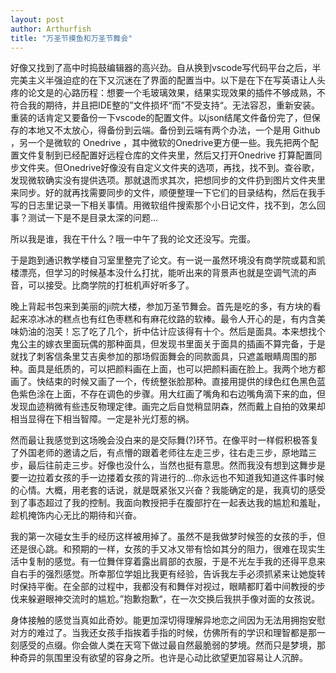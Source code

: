 ```yaml
---
layout: post
author: Arthurfish
title: "万圣节摸鱼和万圣节舞会"
---
```


好像又找到了高中时捣鼓编辑器的高兴劲。自从换到vscode写代码平台之后，半完美主义半强迫症的在下又沉迷在了界面的配置当中。以下是在下在写英语让人头疼的论文是的心路历程：想要一个毛玻璃效果，结果实现效果的插件不够成熟，不符合我的期待，并且把IDE整的”文件损坏“而”不受支持“。无法容忍，重新安装。重装的话肯定又要备份一下vscode的配置文件。以json结尾文件备份完了，但保存的本地又不太放心，得备份到云端。备份到云端有两个办法，一个是用 Github ，另一个是微软的 Onedrive ，其中微软的Onedrive更方便一些。我先把两个配置文件复制到已经配置好远程仓库的文件夹里，然后又打开Onedrive 打算配置同步文件夹。但Onedrive好像没有自定义文件夹的选项，再找，找不到。查谷歌，发现微软确实没有提供选项。那就退而求其次，把想同步的文件扔到图片文件夹里来同步。好的就再找需要同步的文件，顺便整理一下它们的目录结构，然后在我手写的日志里记录一下相关事情。用微软组件搜索那个小日记文件，找不到，怎么回事？测试一下是不是目录太深的问题...

所以我是谁，我在干什么？哦一中午了我的论文还没写。完蛋。

于是跑到通识教学楼自习室里整完了论文。有一说一虽然环境没有商学院或葛和凯楼漂亮，但学习的时候基本没什么打扰，能听出来的背景声也就是空调气流的声音，可以接受。比商学院的打桩机声好听多了。

晚上背起书包来到美丽的ji院大楼，参加万圣节舞会。首先是吃的多，有方块的看起来凉冰冰的糕点也有红色枣糕和有麻花纹路的软棒。最令人开心的是，有内含美味奶油的泡芙！忘了吃了几个，折中估计应该得有十个。然后是面具。本来想找个鬼公主的嫁衣里面玩偶的那种面具，但发现书里面关于面具的插画不算完备，于是就找了刺客信条里艾吉奥参加的那场假面舞会的同款面具，只遮盖眼睛周围的那种。面具是纸质的，可以把颜料画在上面，也可以把颜料画在脸上。我两个地方都画了。快结束的时候又画了一个，传统整张脸那种。直接用提供的绿色红色黑色蓝色紫色涂在上面，不存在调色的步骤。用大红画了嘴角和右边嘴角滴下来的血，但发现血迹稍微有些违反物理定律。画完之后自觉稍显阴森，然而戴上自拍的效果却相当显得在下相当智障。一定是补光灯惹的祸。

然而最让我感觉到这场晚会没白来的是交际舞(?)环节。在像平时一样假积极答复了外国老师的邀请之后，有点懵的跟着老师往左走三步，往右走三步，原地踏三步，最后往前走三步。好像也没什么，当然也挺有意思。然而我没有想到这舞步是要一边拉着女孩的手一边搂着女孩的背进行的...你永远也不知道我知道这件事时候的心情。大概，用老套的话说，就是既紧张又兴奋？我能确定的是，我真切的感受到了事态超过了我的控制。我面向教授把手在腹部拧在一起表达我的尴尬和羞耻，趁机掩饰内心无比的期待和兴奋。

我的第一次碰女生手的经历这样被用掉了。虽然不是我做梦时候签的女孩的手，但还是很心跳。和预期的一样，女孩的手又冰又带有恰如其分的阻力，很难在现实生活中复制的感觉。有一位舞伴穿着露出肩部的衣服，于是不光左手我的还得平息来自右手的强烈感觉。所幸那位学姐比我更有经验，告诉我左手必须抓紧来让她旋转时保持平衡。在全部的过程中，我都没有和舞伴对视过，眼睛都盯着中间教授的步伐来躲避眼神交流时的尴尬。”抱歉抱歉“，在一次交换后我拱手像对面的女孩说。

身体接触的感觉当真如此奇妙。能更加深切得理解异地恋之间因为无法用拥抱安慰对方的难过了。当我还女孩手指挨着手指的时候，仿佛所有的学识和理智都是那一刻感受的点缀。你会做人类在天穹下做过最自然最脆弱的梦境。然而只是梦境，那种奇异的氛围里没有欲望的容身之所。也许是心动比欲望更加容易让人沉醉。